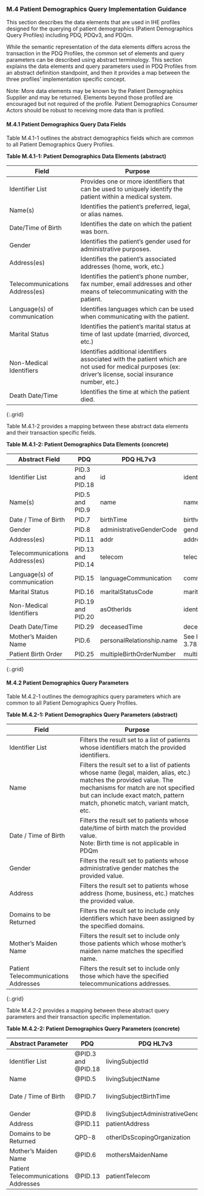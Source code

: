 ### M.4 Patient Demographics Query Implementation Guidance

This section describes the data elements that are used in IHE profiles designed for the querying of patient demographics (Patient Demographics Query Profiles) including PDQ, PDQv3, and PDQm.

While the semantic representation of the data elements differs across the transaction in the PDQ Profiles, the common set of elements and query parameters can be described using abstract terminology. This section explains the data elements and query parameters used in PDQ Profiles from an abstract definition standpoint, and then it provides a map between the three profiles’ implementation specific concept.

Note: More data elements may be known by the Patient Demographics Supplier and may be returned. Elements beyond those profiled are encouraged but not required of the profile. Patient Demographics Consumer Actors should be robust to receiving more data than is profiled.

#### M.4.1 Patient Demographics Query Data Fields
Table M.4.1-1 outlines the abstract demographics fields which are common to all Patient Demographics Query Profiles.

__Table M.4.1-1: Patient Demographics Data Elements (abstract)__

Field|Purpose
---|---
Identifier List|Provides one or more identifiers that can be used to uniquely identify the patient within a medical system.
Name(s)|Identifies the patient’s preferred, legal, or alias names.
Date/Time of Birth|Identifies the date on which the patient was born.
Gender|Identifies the patient’s gender used for administrative purposes.
Address(es)|Identifies the patient’s associated addresses (home, work, etc.)
Telecommunications Address(es)|Identifies the patient’s phone number, fax number, email addresses and other means of telecommunicating with the patient.
Language(s) of communication|Identifies languages which can be used when communicating with the patient.
Marital Status|Identifies the patient’s marital status at time of last update (married, divorced, etc.)
Non-Medical Identifiers|Identifies additional identifiers associated with the patient which are not used for medical purposes (ex: driver’s license, social insurance number, etc.)
Death Date/Time|Identifies the time at which the patient died.
{:.grid}

Table M.4.1-2 provides a mapping between these abstract data elements and their transaction specific fields.

__Table M.4.1-2: Patient Demographics Data Elements (concrete)__

Abstract Field|PDQ|PDQ HL7v3|PDQm
---|---|---|---
Identifier List|PID.3 and PID.18|id|identifier
Name(s)|PID.5 and PID.9|name|name
Date / Time of Birth|PID.7|birthTime|birthdate
Gender|PID.8|administrativeGenderCode|gender
Address(es)|PID.11|addr|address
Telecommunications Address(es)|PID.13 and PID.14|telecom|telecom
Language(s) of communication|PID.15|languageCommunication|communication.language
Marital Status|PID.16|maritalStatusCode|maritalStatus
Non-Medical Identifiers|PID.19 and PID.20|asOtherIds|identifier
Death Date/Time|PID.29|deceasedTime|deceasedDateTime
Mother’s Maiden Name|PID.6|personalRelationship.name|See ITI TF-2c: 3.78.4.2.2.2
Patient Birth Order|PID.25|multipleBirthOrderNumber|multipleBirthInteger
{:.grid}

#### M.4.2 Patient Demographics Query Parameters
Table M.4.2-1 outlines the demographics query parameters which are common to all Patient Demographics Query Profiles.

__Table M.4.2-1: Patient Demographics Query Parameters (abstract)__

Field|Purpose
---|---
Identifier List|Filters the result set to a list of patients whose identifiers match the provided identifiers.
Name|Filters the result set to a list of patients whose name (legal, maiden, alias, etc.) matches the provided value. The mechanisms for match are not specified but can include exact match, pattern match, phonetic match, variant match, etc.
Date / Time of Birth|Filters the result set to patients whose date/time of birth match the provided value. <br />Note: Birth time is not applicable in PDQm
Gender|Filters the result set to patients whose administrative gender matches the provided value.
Address|Filters the result set to patients whose address (home, business, etc.) matches the provided value.
Domains to be Returned|Filters the result set to include only identifiers which have been assigned by the specified domains.
Mother’s Maiden Name|Filters the result set to include only those patients which whose mother’s maiden name matches the specified name.
Patient Telecommunications Addresses|Filters the result set to include only those which have the specified telecommunications addresses.
{:.grid}

Table M.4.2-2 provides a mapping between these abstract query parameters and their transaction specific implementation.

__Table M.4.2-2: Patient Demographics Query Parameters (concrete)__

Abstract Parameter|PDQ|PDQ HL7v3|PDQm
---|---|---|---
Identifier List|@PID.3 and @PID.18|livingSubjectId|identifier
Name|@PID.5|livingSubjectName|given and family
Date / Time of Birth|@PID.7|livingSubjectBirthTime|birthdate <br />Note: Birth time is not applicable in PDQm
Gender|@PID.8|livingSubjectAdministrativeGender|gender
Address|@PID.11|patientAddress|address
Domains to be Returned|QPD-8|otherIDsScopingOrganization|See ITI TF-2c: 3.78.4.1.2.4
Mother’s Maiden Name|@PID.6|mothersMaidenName|mothersMaidenName
Patient Telecommunications Addresses|@PID.13|patientTelecom|telecom
